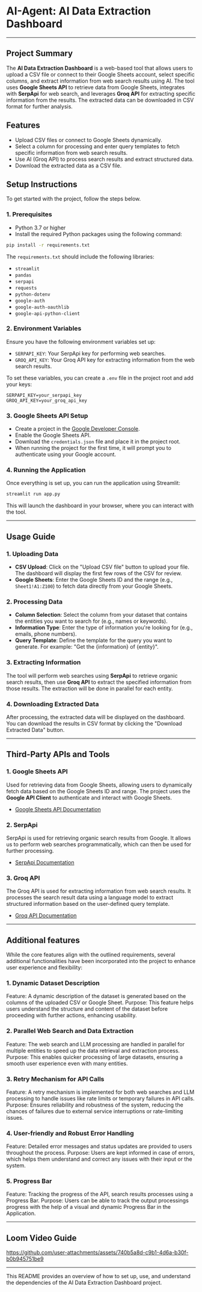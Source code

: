 # AI-Agent: AI Data Extraction Dashboard
---

## Project Summary

The **AI Data Extraction Dashboard** is a web-based tool that allows users to upload a CSV file or connect to their Google Sheets account, select specific columns, and extract information from web search results using AI. The tool uses **Google Sheets API** to retrieve data from Google Sheets, integrates with **SerpApi** for web search, and leverages **Groq API** for extracting specific information from the results. The extracted data can be downloaded in CSV format for further analysis.

## Features
- Upload CSV files or connect to Google Sheets dynamically.
- Select a column for processing and enter query templates to fetch specific information from web search results.
- Use AI (Groq API) to process search results and extract structured data.
- Download the extracted data as a CSV file.

## Setup Instructions

To get started with the project, follow the steps below.

### 1. Prerequisites
- Python 3.7 or higher
- Install the required Python packages using the following command:

```bash
pip install -r requirements.txt
```

The `requirements.txt` should include the following libraries:

- `streamlit`
- `pandas`
- `serpapi`
- `requests`
- `python-dotenv`
- `google-auth`
- `google-auth-oauthlib`
- `google-api-python-client`

### 2. Environment Variables
Ensure you have the following environment variables set up:

- `SERPAPI_KEY`: Your SerpApi key for performing web searches.
- `GROQ_API_KEY`: Your Groq API key for extracting information from the web search results.

To set these variables, you can create a `.env` file in the project root and add your keys:

```plaintext
SERPAPI_KEY=your_serpapi_key
GROQ_API_KEY=your_groq_api_key
```

### 3. Google Sheets API Setup
- Create a project in the [Google Developer Console](https://console.developers.google.com/).
- Enable the Google Sheets API.
- Download the `credentials.json` file and place it in the project root.
- When running the project for the first time, it will prompt you to authenticate using your Google account.

### 4. Running the Application
Once everything is set up, you can run the application using Streamlit:

```bash
streamlit run app.py
```

This will launch the dashboard in your browser, where you can interact with the tool.

---

## Usage Guide

### 1. Uploading Data
- **CSV Upload**: Click on the "Upload CSV file" button to upload your file. The dashboard will display the first few rows of the CSV for review.
- **Google Sheets**: Enter the Google Sheets ID and the range (e.g., `Sheet1!A1:Z100`) to fetch data directly from your Google Sheets.

### 2. Processing Data
- **Column Selection**: Select the column from your dataset that contains the entities you want to search for (e.g., names or keywords).
- **Information Type**: Enter the type of information you're looking for (e.g., emails, phone numbers).
- **Query Template**: Define the template for the query you want to generate. For example: "Get the {information} of {entity}".

### 3. Extracting Information
The tool will perform web searches using **SerpApi** to retrieve organic search results, then use **Groq API** to extract the specified information from those results. The extraction will be done in parallel for each entity.

### 4. Downloading Extracted Data
After processing, the extracted data will be displayed on the dashboard. You can download the results in CSV format by clicking the "Download Extracted Data" button.

---

## Third-Party APIs and Tools

### 1. **Google Sheets API**
Used for retrieving data from Google Sheets, allowing users to dynamically fetch data based on the Google Sheets ID and range. The project uses the **Google API Client** to authenticate and interact with Google Sheets.

- [Google Sheets API Documentation](https://developers.google.com/sheets/api)

### 2. **SerpApi**
SerpApi is used for retrieving organic search results from Google. It allows us to perform web searches programmatically, which can then be used for further processing.

- [SerpApi Documentation](https://serpapi.com/)

### 3. **Groq API**
The Groq API is used for extracting information from web search results. It processes the search result data using a language model to extract structured information based on the user-defined query template.

- [Groq API Documentation](https://www.groq.com/)

---

## Additional features
While the core features align with the outlined requirements, several additional functionalities have been incorporated into the project to enhance user experience and flexibility:

### 1. Dynamic Dataset Description
Feature: A dynamic description of the dataset is generated based on the columns of the uploaded CSV or Google Sheet.
Purpose: This feature helps users understand the structure and content of the dataset before proceeding with further actions, enhancing usability.
### 2. Parallel Web Search and Data Extraction
Feature: The web search and LLM processing are handled in parallel for multiple entities to speed up the data retrieval and extraction process.
Purpose: This enables quicker processing of large datasets, ensuring a smooth user experience even with many entities.
### 3. Retry Mechanism for API Calls
Feature: A retry mechanism is implemented for both web searches and LLM processing to handle issues like rate limits or temporary failures in API calls.
Purpose: Ensures reliability and robustness of the system, reducing the chances of failures due to external service interruptions or rate-limiting issues.
### 4. User-friendly and Robust Error Handling
Feature: Detailed error messages and status updates are provided to users throughout the process.
Purpose: Users are kept informed in case of errors, which helps them understand and correct any issues with their input or the system.
### 5. Progress Bar
Feature: Tracking the progress of the API, search results processes using a Progress Bar.
Purpose: Users can be able to track the output processings progress with the help of a visual and dynamic Progress Bar in the Application.

---
## Loom Video Guide
https://github.com/user-attachments/assets/740b5a8d-c9b1-4d6a-b30f-b0b945751be9

---

This README provides an overview of how to set up, use, and understand the dependencies of the AI Data Extraction Dashboard project.
